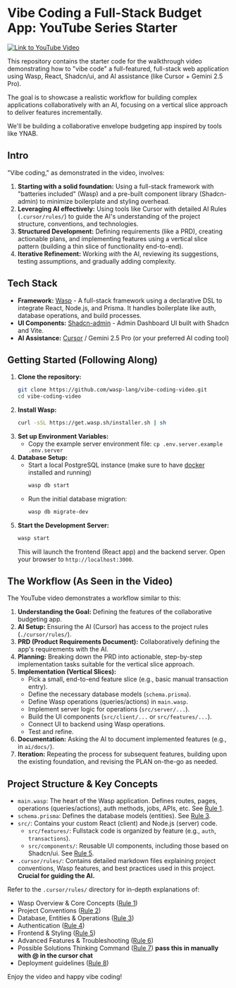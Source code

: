 # Vibe Coding a Full-Stack Budget App: YouTube Series Starter

[![Link to YouTube Video](https://img.youtube.com/vi/YOUR_YOUTUBE_VIDEO_ID/0.jpg)](https://www.youtube.com/watch?v=YOUR_YOUTUBE_VIDEO_ID) 

This repository contains the starter code for the walkthrough video demonstrating how to "vibe code" a full-featured, full-stack web application using Wasp, React, Shadcn/ui, and AI assistance (like Cursor + Gemini 2.5 Pro).

The goal is to showcase a realistic workflow for building complex applications collaboratively with an AI, focusing on a vertical slice approach to deliver features incrementally. 

We'll be building a collaborative envelope budgeting app inspired by tools like YNAB.

## Intro

"Vibe coding," as demonstrated in the video, involves:

1.  **Starting with a solid foundation:** Using a full-stack framework with "batteries included" (Wasp) and a pre-built component library (Shadcn-admin) to minimize boilerplate and styling overhead.
2.  **Leveraging AI effectively:** Using tools like Cursor with detailed AI Rules (`.cursor/rules/`) to guide the AI's understanding of the project structure, conventions, and technologies.
3.  **Structured Development:** Defining requirements (like a PRD), creating actionable plans, and implementing features using a vertical slice pattern (building a thin slice of functionality end-to-end).
4.  **Iterative Refinement:** Working *with* the AI, reviewing its suggestions, testing assumptions, and gradually adding complexity.

## Tech Stack

*   **Framework:** [Wasp](https://wasp-lang.dev/) - A full-stack framework using a declarative DSL to integrate React, Node.js, and Prisma. It handles boilerplate like auth, database operations, and build processes.
*   **UI Components:** [Shadcn-admin](https://github.com/satnaing/shadcn-admin/) - Admin Dashboard UI built with Shadcn and Vite.
*   **AI Assistance:** [Cursor](https://cursor.sh/) / Gemini 2.5 Pro (or your preferred AI coding tool)

## Getting Started (Following Along)

1.  **Clone the repository:**
    ```bash
    git clone https://github.com/wasp-lang/vibe-coding-video.git
    cd vibe-coding-video
    ```
2.  **Install Wasp:** 
    ```bash
    curl -sSL https://get.wasp.sh/installer.sh | sh
    ```
3.  **Set up Environment Variables:**
    *   Copy the example server environment file: `cp .env.server.example .env.server`
4.  **Database Setup:**
    * Start a local PostgreSQL instance (make sure to have [docker](https://www.docker.com/) installed and running)
        ```bash
        wasp db start
        ```
    *   Run the initial database migration:
        ```bash
        wasp db migrate-dev
        ```
5.  **Start the Development Server:**
    ```bash
    wasp start
    ```
    This will launch the frontend (React app) and the backend server. Open your browser to `http://localhost:3000`.

## The Workflow (As Seen in the Video)

The YouTube video demonstrates a workflow similar to this:

1.  **Understanding the Goal:** Defining the features of the collaborative budgeting app.
2.  **AI Setup:** Ensuring the AI (Cursor) has access to the project rules (`./cursor/rules/`).
3.  **PRD (Product Requirements Document):** Collaboratively defining the app's requirements with the AI.
4.  **Planning:** Breaking down the PRD into actionable, step-by-step implementation tasks suitable for the vertical slice approach.
5.  **Implementation (Vertical Slices):**
    *   Pick a small, end-to-end feature slice (e.g., basic manual transaction entry).
    *   Define the necessary database models (`schema.prisma`).
    *   Define Wasp operations (queries/actions) in `main.wasp`.
    *   Implement server logic for operations (`src/server/...`).
    *   Build the UI components (`src/client/...` or `src/features/...`).
    *   Connect UI to backend using Wasp operations.
    *   Test and refine.
6.  **Documentation:** Asking the AI to document implemented features (e.g., in `ai/docs/`).
7.  **Iteration:** Repeating the process for subsequent features, building upon the existing foundation, and revising the PLAN on-the-go as needed.


## Project Structure & Key Concepts

*   `main.wasp`: The heart of the Wasp application. Defines routes, pages, operations (queries/actions), auth methods, jobs, APIs, etc. See [Rule 1](.cursor/rules/1-wasp-overview.mdc).
*   `schema.prisma`: Defines the database models (entities). See [Rule 3](.cursor/rules/3-database-operations.mdc).
*   `src/`: Contains your custom React (client) and Node.js (server) code.
    *   `src/features/`: Fullstack code is organized by feature (e.g., `auth`, `transactions`).
    *   `src/components/`: Reusable UI components, including those based on Shadcn/ui. See [Rule 5](.cursor/rules/5-frontend-styling.mdc).
*   `.cursor/rules/`: Contains detailed markdown files explaining project conventions, Wasp features, and best practices used in this project. **Crucial for guiding the AI.**

Refer to the `.cursor/rules/` directory for in-depth explanations of:
*   Wasp Overview & Core Concepts ([Rule 1](.cursor/rules/1-wasp-overview.mdc))
*   Project Conventions ([Rule 2](.cursor/rules/2-project-conventions.mdc))
*   Database, Entities & Operations ([Rule 3](.cursor/rules/3-database-operations.mdc))
*   Authentication ([Rule 4](.cursor/rules/4-authentication.mdc))
*   Frontend & Styling ([Rule 5](.cursor/rules/5-frontend-styling.mdc))
*   Advanced Features & Troubleshooting ([Rule 6](.cursor/rules/6-advanced-troubleshooting.mdc))
*   Possible Solutions Thinking Command ([Rule 7](.cursor/rules/7-possible-solutions-thinking.mdc)) **pass this in manually with @ in the cursor chat**
*   Deployment guidelines ([Rule 8](.cursor/rules/8-deployment.mdc))

Enjoy the video and happy vibe coding!